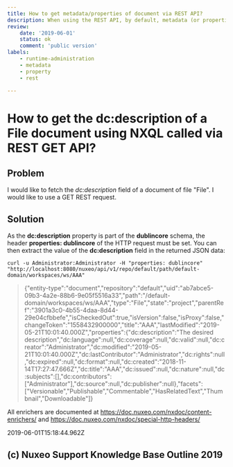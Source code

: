```yaml
---
title: How to get metadata/properties of document via REST API?
description: When using the REST API, by default, metadata (or properties) are not fetched. How to get them that way?
review:
    date: '2019-06-01'
    status: ok
    comment: 'public version'
labels:
    - runtime-administration
    - metadata
    - property
    - rest

---
```

# How to get the dc:description of a File document using NXQL called via REST GET API?

## Problem

I would like to fetch the *dc:description* field of a document of file "File". I would like to use a GET REST request.

## Solution

As the **dc:description** property is part of the **dublincore** schema, the header **properties: dublincore** of the HTTP request must be set.
You can then extract the value of the **dc:description** field in the returned JSON data:

    curl -u Administrator:Administrator -H "properties: dublincore" "http://localhost:8080/nuxeo/api/v1/repo/default/path/default-domain/workspaces/ws/AAA"

> {"entity-type":"document","repository":"default","uid":"ab7abce5-09b3-4a2e-88b6-9e05f5516a33","path":"/default-domain/workspaces/ws/AAA","type":"File","state":"project","parentRef":"3901a3c0-4b55-4daa-8d44-29e04cfbbefe","isCheckedOut":true,"isVersion":false,"isProxy":false,"changeToken":"1558432900000","title":"AAA","lastModified":"2019-05-21T10:01:40.000Z","properties":{"dc:description":"The desired description","dc:language":null,"dc:coverage":null,"dc:valid":null,"dc:creator":"Administrator","dc:modified":"2019-05-21T10:01:40.000Z","dc:lastContributor":"Administrator","dc:rights":null,"dc:expired":null,"dc:format":null,"dc:created":"2018-11-14T17:27:47.666Z","dc:title":"AAA","dc:issued":null,"dc:nature":null,"dc:subjects":[],"dc:contributors":["Administrator"],"dc:source":null,"dc:publisher":null},"facets":["Versionable","Publishable","Commentable","HasRelatedText","Thumbnail","Downloadable"]}

All enrichers are documented at https://doc.nuxeo.com/nxdoc/content-enrichers/ and https://doc.nuxeo.com/nxdoc/special-http-headers/


2019-06-01T15:18:44.962Z
## (c) Nuxeo Support Knowledge Base Outline 2019
